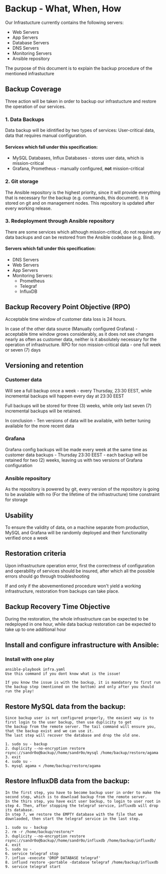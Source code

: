 # Backup - What, When, How

Our Infrastucture currently contains the following servers:

* Web Servers
* App Servers
* Database Servers
* DNS Servers
* Monitoring Servers
* Ansible repository

The purpose of this document is to explain the backup procedure of the mentioned infrastucture
## Backup Coverage

Three action will be taken in order to backup our infrastucture and restore the operation of our services.

### 1. Data Backups

Data backup will be idintified by two types of services: User-critical data, data that requires manual configuration.

#### Services which fall under this specification:

* MySQL Databases, Influx Databases - stores user data, which is mission-critical
* Grafana, Prometheus - manually configured, **not** mission-critical

### 2. Git storage

The Ansible repository is the highest priority, since it will provide everything that is necessary for the backup (e.g. commands, this document). It is stored on git and on management nodes.
This repository is updated after every working release.

### 3. Redeployment through Ansible repository

There are some services which although mission-critical, do not require any data backups and can be restored from the Ansible codebase (e.g. Bind).

#### Servers which fall under this specification:
* DNS Servers
* Web Servers
* App Servers
* Monitoring Servers:
  * Prometheus
  * Telegraf
  * InfluxDB


## Backup Recovery Point Objective (RPO)

Acceptable time window of customer data loss is 24 hours.

In case of the other data source (Manually configured Grafana) - acceptable time window grows considerably, as it does not see changes nearly as often as customer data, neither is it absolutely necessary for the operation of infrastructure. RPO for non mission-critical data - one full week or seven (7) days

## Versioning and retention

### Customer data
Will see a full backup once a week - every Thursday, 23:30 EEST, while incremental backups will happen every day at 23:30 EEST

Full backups will be stored for three (3) weeks, while only last seven (7) incremental backups will be retained.

In conclusion - Ten versions of data will be available, with better tuning available for the more recent data

### Grafana
Grafana config backups will be made every week at the same time as customer data backups - Thursday 23:30 EEST - each backup will be retained for two (2) weeks, leaving us with two versions of Grafana configuration

### Ansible repository
As the repository is powered by git, every version of the repository is going to be available with no (For the lifetime of the infrastructure) time constraint for storage

## Usability

To ensure the validity of data, on a machine separate from production, MySQL and Grafana will be randomly deployed and their functionality verified once a week

## Restoration criteria

Upon infrastructure operation error, first the correctness of configuration and operability of services should be insured, after which all the possible errors should go through troubleshooting

If and only if the abovementioned procedure won't yield a working infrastructure, restoration from backups can take place.

## Backup Recovery Time Objective

During the restoration, the whole infrastructure can be expected to be redeployed in one hour, while data backup restoration can be expected to take up to one additional hour

## Install and configure infrastructure with Ansible:

### Install with one play

    ansible-playbook infra.yaml
    Use this command if you dont know what is the issue!

    If you know the issue is with the backup, it is mandatory to first run the backup step (mentioned on the bottom) and only after you should run the play!

## Restore MySQL data from the backup:
    Since backup user is not configured properly, the easiest way is to first login to the user backup, then use duplicity to get
    the backup from the remote server. The tail command will ensure you, that the backup exist and we can use it.
    The last step will recover the database and drop the old one.
    
    1. sudo su - backup
    2. duplicity --no-encryption restore rsync://sandr0o@backup//home/sandr0o/mysql /home/backup/restore/agama
    3. exit
    4. sudo su -
    5. mysql agama < /home/backup/restore/agama

## Restore InfluxDB data from the backup:


    In the first step, you have to become backup user in order to make the second step, which is to download backup from the remote server.
    In the thirs step, you have exit user backup, to login to user root in step 4. Then, after stopping the telegraf service, influxdb will drop its database.
    In step 7, we restore the EMPTY database with the file that we downlaoded, then start the telegraf service in the last step.

    1. sudo su - backup
    2. rm -r /home/backup/restore/*
    3. duplicity --no-encryption restore rsync://sandr0o@backup//home/sandr0o/influxdb /home/backup/influxdb/
    4. exit
    5. sudo su -
    6. service telegraf stop
    7. influx -execute 'DROP DATABASE telegraf'
    8. influxd restore -portable -database telegraf /home/backup/influxdb
    9. service telegraf start
